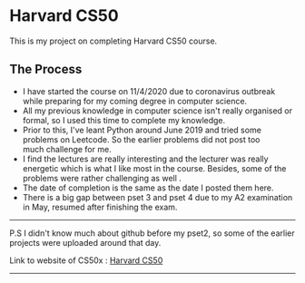 # Harvard CS50
This is my project on completing Harvard CS50 course.

## The Process

* I have started the course on 11/4/2020 due to coronavirus outbreak while preparing for my coming degree in computer science.
* All my previous knowledge in computer science isn't really organised or formal, so I used this time to complete my knowledge.
* Prior to this, I've leant Python around June 2019 and tried some problems on Leetcode. So the earlier problems did not post too     
  much challenge for me. 
* I find the lectures are really interesting and the lecturer was really energetic which is what I like most in the course.
  Besides, some of the problems were rather challenging as well .
* The date of completion is the same as the date I posted them here.
* There is a big gap between pset 3 and pset 4 due to my A2 examination in May, resumed after finishing the exam.
  
***
  P.S I didn't know much about github before my pset2, so some of the earlier projects were uploaded around that day.
  
  Link to website of CS50x : [Harvard CS50](https://cs50.harvard.edu/x/2020/)
***
